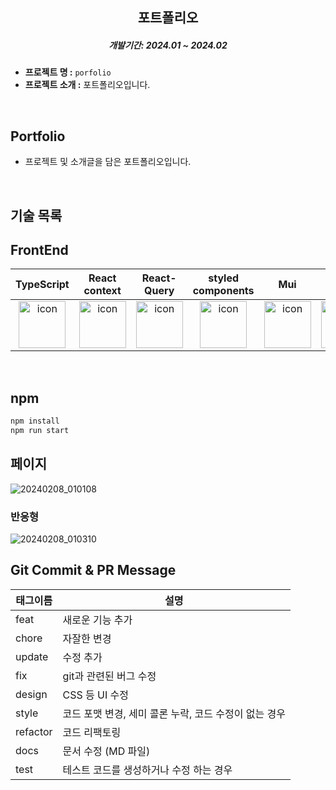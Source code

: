 ## <h2 align="center">포트폴리오</h2>

<h5 align="center">개발기간: 2024.01 ~ 2024.02</h5>

- **프로젝트 명 :** `porfolio`
- **프로젝트 소개 :** 포트폴리오입니다.

<br>

## Portfolio

- 프로젝트 및 소개글을 담은 포트폴리오입니다.

<br>

## 기술 목록

## FrontEnd

|                                                                                    TypeScript                                                                                     |                                                                               React<br>context                                                                                |                                                                                    React-Query                                                                                    |                                                                                   styled<br>components                                                                                   |                                                                                     Mui                                                                                     |                                                                                Framer<br>motion                                                                                |
| :-------------------------------------------------------------------------------------------------------------------------------------------------------------------------------: | :---------------------------------------------------------------------------------------------------------------------------------------------------------------------------: | :-------------------------------------------------------------------------------------------------------------------------------------------------------------------------------: | :--------------------------------------------------------------------------------------------------------------------------------------------------------------------------------------: | :-------------------------------------------------------------------------------------------------------------------------------------------------------------------------: | :----------------------------------------------------------------------------------------------------------------------------------------------------------------------------: |
| <div style="display: flex; align-items: flex-start; justify-content: center;"><img src="https://cdn.simpleicons.org/typescript/3178C6" alt="icon" width="75" height="75" /></div> | <div style="display: flex; align-items: flex-start; justify-content: center;"><img src="https://cdn.simpleicons.org/react/#61DAFB" alt="icon" width="75" height="75" /></div> | <div style="display: flex; align-items: flex-start; justify-content: center;"><img src="https://cdn.simpleicons.org/reactquery/FF4154" alt="icon" width="75" height="75" /></div> | <div style="display: flex; align-items: flex-start; justify-content: center;"><img src="https://cdn.simpleicons.org/styledcomponents/#61DAFB" alt="icon" width="75" height="75" /></div> | <div style="display: flex; align-items: flex-start; justify-content: center;"><img src="https://cdn.simpleicons.org/mui/#61DAFB" alt="icon" width="75" height="75" /></div> | <div style="display: flex; align-items: flex-start; justify-content: center;"><img src="https://cdn.simpleicons.org/framer/#61DAFB" alt="icon" width="75" height="75" /></div> |

<br />

## npm

```js
npm install
npm run start
```

## 페이지

![20240208_010108](https://github.com/choigirang/portfolio/assets/118104644/4a9153f6-ec0d-4e34-b951-9c85682fc06f)

### 반응형

![20240208_010310](https://github.com/choigirang/portfolio/assets/118104644/b6d7a9e8-6064-4935-a17a-72ea610b585e)

## Git Commit & PR Message

| 태그이름 | 설명                                                  |
| -------- | ----------------------------------------------------- |
| feat     | 새로운 기능 추가                                      |
| chore    | 자잘한 변경                                           |
| update   | 수정 추가                                             |
| fix      | git과 관련된 버그 수정                                |
| design   | CSS 등 UI 수정                                        |
| style    | 코드 포맷 변경, 세미 콜론 누락, 코드 수정이 없는 경우 |
| refactor | 코드 리팩토링                                         |
| docs     | 문서 수정 (MD 파일)                                   |
| test     | 테스트 코드를 생성하거나 수정 하는 경우               |
